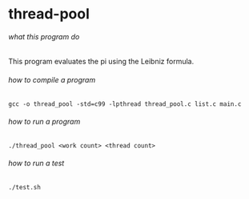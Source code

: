 # thread-pool

###### what this program do

This program evaluates the pi using the Leibniz formula.


###### how to compile a program

```
gcc -o thread_pool -std=c99 -lpthread thread_pool.c list.c main.c
```

###### how to run a program

```
./thread_pool <work count> <thread count>
```

###### how to run a test

```
./test.sh
```

